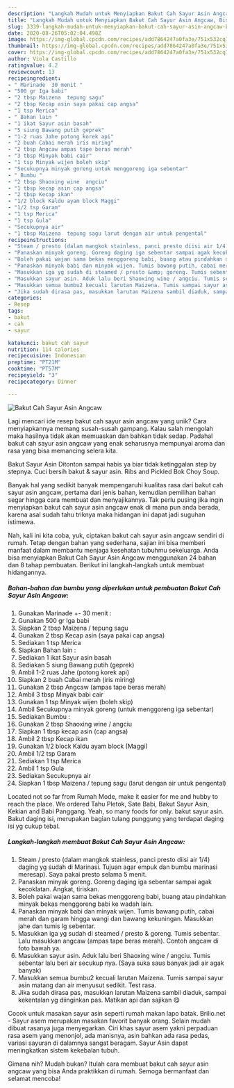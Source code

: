 ```yaml
---
description: "Langkah Mudah untuk Menyiapkan Bakut Cah Sayur Asin Angcaw, Bisa Manjain Lidah"
title: "Langkah Mudah untuk Menyiapkan Bakut Cah Sayur Asin Angcaw, Bisa Manjain Lidah"
slug: 3339-langkah-mudah-untuk-menyiapkan-bakut-cah-sayur-asin-angcaw-bisa-manjain-lidah
date: 2020-08-26T05:02:04.498Z
image: https://img-global.cpcdn.com/recipes/add7864247a0fa3e/751x532cq70/bakut-cah-sayur-asin-angcaw-foto-resep-utama.jpg
thumbnail: https://img-global.cpcdn.com/recipes/add7864247a0fa3e/751x532cq70/bakut-cah-sayur-asin-angcaw-foto-resep-utama.jpg
cover: https://img-global.cpcdn.com/recipes/add7864247a0fa3e/751x532cq70/bakut-cah-sayur-asin-angcaw-foto-resep-utama.jpg
author: Viola Castillo
ratingvalue: 4.2
reviewcount: 13
recipeingredient:
- " Marinade  30 menit "
- "500 gr Iga babi"
- "2 tbsp Maizena  tepung sagu"
- "2 tbsp Kecap asin saya pakai cap angsa"
- "1 tsp Merica"
- " Bahan lain "
- "1 ikat Sayur asin basah"
- "5 siung Bawang putih geprek"
- "1-2 ruas Jahe potong korek api"
- "2 buah Cabai merah iris miring"
- "2 tbsp Angcaw ampas tape beras merah"
- "3 tbsp Minyak babi cair"
- "1 tsp Minyak wijen boleh skip"
- "Secukupnya minyak goreng untuk menggoreng iga sebentar"
- " Bumbu "
- "2 tbsp Shaoxing wine  angciu"
- "1 tbsp kecap asin cap angsa"
- "2 tbsp Kecap ikan"
- "1/2 block Kaldu ayam block Maggi"
- "1/2 tsp Garam"
- "1 tsp Merica"
- "1 tsp Gula"
- "Secukupnya air"
- "1 tbsp Maizena  tepung sagu larut dengan air untuk pengental"
recipeinstructions:
- "Steam / presto (dalam mangkok stainless, panci presto diisi air 1/4) daging yg sudah di Marinasi. Tujuan agar empuk dan bumbu marinasi meresap). Saya pakai presto selama 5 menit."
- "Panaskan minyak goreng. Goreng daging iga sebentar sampai agak kecoklatan. Angkat, tiriskan."
- "Boleh pakai wajan sama bekas menggoreng babi, buang atau pindahkan minyak bekas menggoreng babi ke wadah lain."
- "Panaskan minyak babi dan minyak wijen. Tumis bawang putih, cabai merah dan garam hingga wangi dan bawang kekuningan. Masukkan jahe dan tumis lg sebentar."
- "Masukkan iga yg sudah di steamed / presto &amp; goreng. Tumis sebentar. Lalu masukkan angcaw (ampas tape beras merah). Contoh angcaw di foto bawah ya."
- "Masukkan sayur asin. Aduk lalu beri Shaoxing wine / angciu. Tumis sebentar lalu beri air secukup nya. (Saya suka saus banyak jadi air agak banyak)"
- "Masukkan semua bumbu2 kecuali larutan Maizena. Tumis sampai sayur asin matang dan air menyusut sedikit. Test rasa."
- "Jika sudah dirasa pas, masukkan larutan Maizena sambil diaduk, sampai kekentalan yg diinginkan pas. Matikan api dan sajikan 😋"
categories:
- Resep
tags:
- bakut
- cah
- sayur

katakunci: bakut cah sayur 
nutrition: 114 calories
recipecuisine: Indonesian
preptime: "PT21M"
cooktime: "PT57M"
recipeyield: "3"
recipecategory: Dinner

---
```



![Bakut Cah Sayur Asin Angcaw](https://img-global.cpcdn.com/recipes/add7864247a0fa3e/751x532cq70/bakut-cah-sayur-asin-angcaw-foto-resep-utama.jpg)

Lagi mencari ide resep bakut cah sayur asin angcaw yang unik? Cara menyiapkannya memang susah-susah gampang. Kalau salah mengolah maka hasilnya tidak akan memuaskan dan bahkan tidak sedap. Padahal bakut cah sayur asin angcaw yang enak seharusnya mempunyai aroma dan rasa yang bisa memancing selera kita.

Bakut Sayur Asin Ditonton sampai habis ya biar tidak ketinggalan step by stepnya. Cuci bersih bakut &amp; sayur asin. Ribs and Pickled Bok Choy Soup.

Banyak hal yang sedikit banyak mempengaruhi kualitas rasa dari bakut cah sayur asin angcaw, pertama dari jenis bahan, kemudian pemilihan bahan segar hingga cara membuat dan menyajikannya. Tak perlu pusing jika ingin menyiapkan bakut cah sayur asin angcaw enak di mana pun anda berada, karena asal sudah tahu triknya maka hidangan ini dapat jadi suguhan istimewa.


Nah, kali ini kita coba, yuk, ciptakan bakut cah sayur asin angcaw sendiri di rumah. Tetap dengan bahan yang sederhana, sajian ini bisa memberi manfaat dalam membantu menjaga kesehatan tubuhmu sekeluarga. Anda bisa menyiapkan Bakut Cah Sayur Asin Angcaw menggunakan 24 bahan dan 8 tahap pembuatan. Berikut ini langkah-langkah untuk membuat hidangannya.

<!--inarticleads1-->

##### Bahan-bahan dan bumbu yang diperlukan untuk pembuatan Bakut Cah Sayur Asin Angcaw:

1. Gunakan  Marinade +- 30 menit :
1. Gunakan 500 gr Iga babi
1. Siapkan 2 tbsp Maizena / tepung sagu
1. Gunakan 2 tbsp Kecap asin (saya pakai cap angsa)
1. Sediakan 1 tsp Merica
1. Siapkan  Bahan lain :
1. Sediakan 1 ikat Sayur asin basah
1. Sediakan 5 siung Bawang putih (geprek)
1. Ambil 1-2 ruas Jahe (potong korek api)
1. Siapkan 2 buah Cabai merah (iris miring)
1. Gunakan 2 tbsp Angcaw (ampas tape beras merah)
1. Ambil 3 tbsp Minyak babi cair
1. Gunakan 1 tsp Minyak wijen (boleh skip)
1. Ambil Secukupnya minyak goreng (untuk menggoreng iga sebentar)
1. Sediakan  Bumbu :
1. Gunakan 2 tbsp Shaoxing wine / angciu
1. Siapkan 1 tbsp kecap asin (cap angsa)
1. Ambil 2 tbsp Kecap ikan
1. Gunakan 1/2 block Kaldu ayam block (Maggi)
1. Ambil 1/2 tsp Garam
1. Sediakan 1 tsp Merica
1. Ambil 1 tsp Gula
1. Sediakan Secukupnya air
1. Siapkan 1 tbsp Maizena / tepung sagu (larut dengan air untuk pengental)


Located not so far from Rumah Mode, make it easier for me and hubby to reach the place. We ordered Tahu Pletok, Sate Babi, Bakut Sayur Asin, Kekian and Babi Panggang. Yeah, so many foods for only. bakut sayur asin. Bakut daging isi, merupakan bagian tulang punggung yang terdapat daging isi yg cukup tebal. 

<!--inarticleads2-->

##### Langkah-langkah membuat Bakut Cah Sayur Asin Angcaw:

1. Steam / presto (dalam mangkok stainless, panci presto diisi air 1/4) daging yg sudah di Marinasi. Tujuan agar empuk dan bumbu marinasi meresap). Saya pakai presto selama 5 menit.
1. Panaskan minyak goreng. Goreng daging iga sebentar sampai agak kecoklatan. Angkat, tiriskan.
1. Boleh pakai wajan sama bekas menggoreng babi, buang atau pindahkan minyak bekas menggoreng babi ke wadah lain.
1. Panaskan minyak babi dan minyak wijen. Tumis bawang putih, cabai merah dan garam hingga wangi dan bawang kekuningan. Masukkan jahe dan tumis lg sebentar.
1. Masukkan iga yg sudah di steamed / presto &amp; goreng. Tumis sebentar. Lalu masukkan angcaw (ampas tape beras merah). Contoh angcaw di foto bawah ya.
1. Masukkan sayur asin. Aduk lalu beri Shaoxing wine / angciu. Tumis sebentar lalu beri air secukup nya. (Saya suka saus banyak jadi air agak banyak)
1. Masukkan semua bumbu2 kecuali larutan Maizena. Tumis sampai sayur asin matang dan air menyusut sedikit. Test rasa.
1. Jika sudah dirasa pas, masukkan larutan Maizena sambil diaduk, sampai kekentalan yg diinginkan pas. Matikan api dan sajikan 😋


Cocok untuk masakan sayur asin seperti rumah makan lapo batak. Brilio.net - Sayur asem merupakan masakan favorit banyak orang. Selain mudah dibuat rasanya juga menyegarkan. Ciri khas sayur asem yakni perpaduan rasa asem yang menonjol, ada manisnya, asin bahkan ada rasa pedas, variasi sayuran di dalamnya sangat beragam. Sayur Asin dapat meningkatkan sistem kekebalan tubuh. 

Gimana nih? Mudah bukan? Itulah cara membuat bakut cah sayur asin angcaw yang bisa Anda praktikkan di rumah. Semoga bermanfaat dan selamat mencoba!

